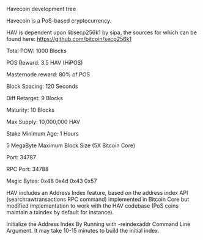 
Havecoin development tree

Havecoin is a PoS-based cryptocurrency.

HAV is dependent upon libsecp256k1 by sipa, the sources for which can be found here:
https://github.com/bitcoin/secp256k1

Total POW: 1000 Blocks

POS Reward: 3.5 HAV (HiPOS)

Masternode reward: 80% of POS

Block Spacing: 120 Seconds

Diff Retarget: 9 Blocks

Maturity: 10 Blocks

Max Supply: 10,000,000 HAV

Stake Minimum Age: 1 Hours

5 MegaByte Maximum Block Size (5X Bitcoin Core)

Port: 34787

RPC Port: 34788

Magic Bytes: 0x48 0x4d 0x43 0x57

HAV includes an Address Index feature, based on the address index API (searchrawtransactions RPC command) implemented in Bitcoin Core but modified implementation to work with the HAV codebase (PoS coins maintain a txindex by default for instance).

Initialize the Address Index By Running with -reindexaddr Command Line Argument.  It may take 10-15 minutes to build the initial index.


